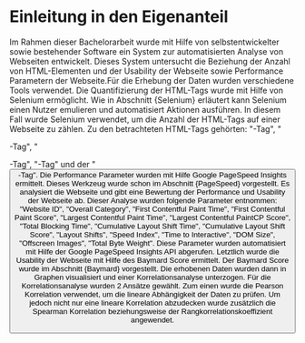 # Einleitung in den Eigenanteil
Im Rahmen dieser Bachelorarbeit wurde mit Hilfe von selbstentwickelter sowie bestehender Software ein System zur automatisierten Analyse von Webseiten entwickelt. Dieses System untersucht die Beziehung der Anzahl von HTML-Elementen und der Usability der Webseite sowie Performance Parametern der Webseite.Für die Erhebung der Daten wurden verschiedene Tools verwendet.
 Die Quantifizierung der HTML-Tags wurde mit Hilfe von Selenium ermöglicht. Wie in Abschnitt {Selenium} erläutert kann Selenium einen Nutzer emulieren und automatisiert Aktionen ausführen. In diesem Fall wurde Selenium verwendet, um die Anzahl der HTML-Tags auf einer Webseite zu zählen. Zu den betrachteten HTML-Tags gehörten: "<a>-Tag", "<p>-Tag", "<div>-Tag", "<img>-Tag" und der "<button>-Tag". Die Performance Parameter wurden mit Hilfe Google PageSpeed Insights ermittelt. Dieses Werkzeug wurde schon im Abschnitt {PageSpeed} vorgestellt. Es analysiert die Webseite und gibt eine Bewertung der Performance und Usability der Webseite ab. Dieser Analyse wurden folgende Parameter entnommen: "Website ID", "Overall Category", "First Contentful Paint Time", "First Contentful Paint Score", "Largest Contentful Paint Time", "Largest Contentful PaintCP Score", "Total Blocking Time", "Cumulative Layout Shift Time", "Cumulative Layout Shift Score", "Layout Shifts", "Speed Index", "Time to Interactive", "DOM Size", "Offscreen Images", "Total Byte Weight". Diese Parameter wurden automatisiert mit Hilfe der Google PageSpeed Insights API abgerufen. Letztlich wurde die Usability der Webseite mit Hilfe des Baymard Score ermittelt. Der Baymard Score wurde im Abschnitt {Baymard} vorgestellt. 
 Die erhobenen Daten wurden dann in Graphen visualisiert und einer Korrelationsanalyse unterzogen. Für die Korrelationsanalyse wurden 2 Ansätze gewählt. Zum einen wurde die Pearson Korrelation verwendet, um die lineare Abhängigkeit der Daten zu prüfen. Um jedoch nicht nur eine lineare Korrelation abzudecken wurde zusätzlich die Spearman Korrelation beziehungsweise der Rangkorrelationskoeffizient angewendet. 